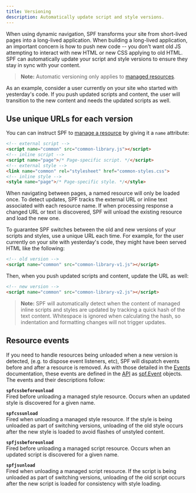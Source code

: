 ```yaml
---
title: Versioning
description: Automatically update script and style versions.
---
```



When using dynamic navigation, SPF transforms your site from
short-lived pages into a long-lived application.  When building
a long-lived application, an important concern is how to push
new code -- you don't want old JS attempting to interact with new
HTML or new CSS applying to old HTML.  SPF can automatically
update your script and style versions to ensure they stay in
sync with your content.

> **Note:** Automatic versioning only applies to
> [managed resources][].

As an example, consider a user currently on your site who
started with yesterday's code.  If you push updated scripts and
content, the user will transition to the new content and needs
the updated scripts as well.


## Use unique URLs for each version

You can can instruct SPF to
[manage a resource][managed resources] by giving it a `name`
attribute:

```html
<!-- external script -->
<script name="common" src="common-library.js"></script>
<!-- inline script -->
<script name="page">/* Page-specific script. */</script>
<!-- external style -->
<link name="common" rel="stylesheet" href="common-styles.css">
<!-- inline style -->
<style name="page">/* Page-specific style. */</style>
```

When navigating between pages, a named resource will only be
loaded once.  To detect updates, SPF tracks the external URL or
inline text associated with each resource name.  If when
processing response a changed URL or text is discovered, SPF
will unload the existing resource and load the new one.

To guarantee SPF switches between the old and new versions of
your scripts and styles, use a unique URL each time.  For
example, for the user currently on your site with yesterday's
code, they might have been served HTML like the following:

```html
<!-- old version -->
<script name="common" src="common-library-v1.js"></script>
```

Then, when you push updated scripts and content, update the URL
as well:

```html
<!-- new version -->
<script name="common" src="common-library-v2.js"></script>
```

> **Note:** SPF will automatically detect when the content of
> managed inline scripts and styles are updated by tracking a
> quick hash of the text content.  Whitespace is ignored when
> calculating the hash, so indentation and formatting changes
> will not trigger updates.


## Resource events

If you need to handle resources being unloaded when a new
version is detected, (e.g. to dispose event listeners, etc), SPF
will dispatch events before and after a resource is removed.
As with those detailed in the [Events][events] documentation,
these events are defined in the [API][] as [spf.Event][]
objects.  The events and their descriptions follow:

**`spfcssbeforeunload`**  
Fired before unloading a managed style resource.  Occurs when
an updated style is discovered for a given name.

**`spfcssunload`**  
Fired when unloading a managed style resource.  If the style
is being unloaded as part of switching versions, unloading of
the old style occurs after the new style is loaded to avoid
flashes of unstyled content.

**`spfjssbeforeunload`**  
Fired before unloading a managed script resource.  Occurs when
an updated script is discovered for a given name.

**`spfjsunload`**  
Fired when unloading a managed script resource.  If the script
is being unloaded as part of switching versions, unloading of
the old script occurs after the new script is loaded for
consistency with style loading.



[managed resources]:  ../resources/#managed-resources
[events]: ../events/
[API]: ../../api/
[spf.Event]: ../../api/#spf.event
